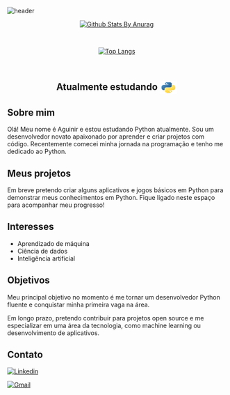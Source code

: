![header](https://capsule-render.vercel.app/api?type=rounded&height=250&color=gradient&text=Olá,%20eu%20sou%20Aguinr%20Pretti&reversal=false&textBg=false&animation=twinkling&fontSize=50)


<div align="center">
  
[![Github Stats By Anurag](https://github-readme-stats.vercel.app/api?username=aguinirpretti&show_icons=true&theme=dracula&include_all_commits=true&count_private=true)](https://github.com/aguinirpretti)

</div>

<div align="center" style="display: inline_block"><br>

[![Top Langs](https://github-readme-stats.vercel.app/api/top-langs/?username=aguinirpretti&layout=compact&theme=dracula)](https://github.com/aguinirpretti)

</div>

<div align="center" style="display: inline_block"><br>

## Atualmente estudando <img align="center" alt="Aguinir-Python" height="30" width="40" src="https://raw.githubusercontent.com/devicons/devicon/master/icons/python/python-original.svg">

</div>

## Sobre mim

Olá! Meu nome é Aguinir e estou estudando Python atualmente. Sou um desenvolvedor novato apaixonado por aprender e criar projetos com código. Recentemente comecei minha jornada na programação e tenho me dedicado ao Python.

## Meus projetos

Em breve pretendo criar alguns aplicativos e jogos básicos em Python para demonstrar meus conhecimentos em Python. Fique ligado neste espaço para acompanhar meu progresso!

## Interesses

- Aprendizado de máquina  
- Ciência de dados
- Inteligência artificial

## Objetivos 

Meu principal objetivo no momento é me tornar um desenvolvedor Python fluente e conquistar minha primeira vaga na área. 

Em longo prazo, pretendo contribuir para projetos open source e me especializar em uma área da tecnologia, como machine learning ou desenvolvimento de aplicativos.

## Contato  

[![Linkedin](https://img.shields.io/badge/LinkedIn-0077B5?style=for-the-badge&logo=linkedin&logoColor=white)](https://www.linkedin.com/in/aguinirpjr/)

[![Gmail](https://img.shields.io/badge/Gmail-D14836?style=for-the-badge&logo=gmail&logoColor=white)](mailto:aguinirpjr@gmail.com)
